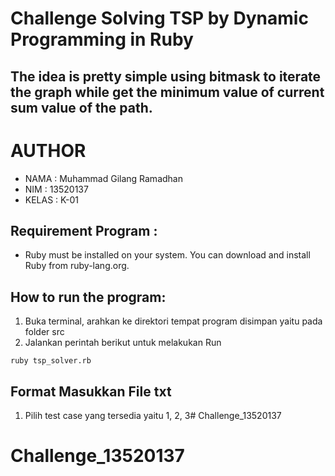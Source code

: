 # Challenge Solving TSP by Dynamic Programming in Ruby

## The idea is pretty simple using bitmask to iterate the graph while get the minimum value of current sum value of the path.

# AUTHOR
- NAMA  : Muhammad Gilang Ramadhan 
- NIM   : 13520137
- KELAS : K-01

## Requirement Program :
- Ruby must be installed on your system. You can download and install Ruby from ruby-lang.org.

## How to run the program:
1. Buka terminal, arahkan ke direktori tempat program disimpan yaitu pada folder src
2. Jalankan perintah berikut untuk melakukan Run
```
ruby tsp_solver.rb
```

## Format Masukkan File txt
1. Pilih test case yang tersedia yaitu 1, 2, 3# Challenge_13520137
# Challenge_13520137
